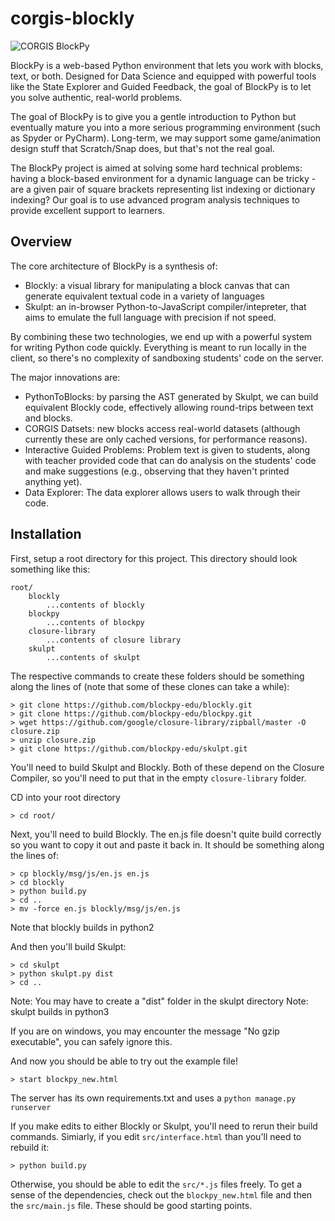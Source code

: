 corgis-blockly
==============

![CORGIS BlockPy](images/blockly-corgi-logo.png?raw=true "CORGIS BlockPy")

BlockPy is a web-based Python environment that lets you work with blocks, text, or both. Designed for Data Science and equipped with powerful tools like the State Explorer and Guided Feedback, the goal of BlockPy is to let you solve authentic, real-world problems.

The goal of BlockPy is to give you a gentle introduction to Python but eventually mature you into a more serious programming environment (such as Spyder or PyCharm). Long-term, we may support some game/animation design stuff that Scratch/Snap does, but that's not the real goal.

The BlockPy project is aimed at solving some hard technical problems: having a block-based environment for a dynamic language can be tricky - are a given pair of square brackets representing list indexing or dictionary indexing? Our goal is to use advanced program analysis techniques to provide excellent support to learners.

Overview
--------

The core architecture of BlockPy is a synthesis of:

* Blockly: a visual library for manipulating a block canvas that can generate equivalent textual code in a variety of languages
* Skulpt: an in-browser Python-to-JavaScript compiler/intepreter, that aims to emulate the full language with precision if not speed.

By combining these two technologies, we end up with a powerful system for writing Python code quickly. Everything is meant to run locally in the client, so there's no complexity of sandboxing students' code on the server.

The major innovations are:

* PythonToBlocks: by parsing the AST generated by Skulpt, we can build equivalent Blockly code, effectively allowing round-trips between text and blocks.
* CORGIS Datsets: new blocks access real-world datasets (although currently these are only cached versions, for performance reasons).
* Interactive Guided Problems: Problem text is given to students, along with teacher provided code that can do analysis on the students' code and make suggestions (e.g., observing that they haven't printed anything yet).
* Data Explorer: The data explorer allows users to walk through their code.

Installation
------------
First, setup a root directory for this project. This directory should look something like this:

    root/
        blockly
            ...contents of blockly
        blockpy
            ...contents of blockpy
        closure-library
            ...contents of closure library
        skulpt
            ...contents of skulpt

The respective commands to create these folders should be something along the lines of (note that some of these clones can take a while):

    > git clone https://github.com/blockpy-edu/blockly.git
    > git clone https://github.com/blockpy-edu/blockpy.git
    > wget https://github.com/google/closure-library/zipball/master -O closure.zip
    > unzip closure.zip
    > git clone https://github.com/blockpy-edu/skulpt.git

You'll need to build Skulpt and Blockly. Both of these depend on the Closure Compiler, so you'll need to put that in the empty `closure-library` folder.
    
CD into your root directory

    > cd root/

Next, you'll need to build Blockly. The en.js file doesn't quite build correctly so you want to copy it out and paste it back in. It should be something along the lines of:

    > cp blockly/msg/js/en.js en.js
    > cd blockly
    > python build.py
    > cd ..
    > mv -force en.js blockly/msg/js/en.js

Note that blockly builds in python2

And then you'll build Skulpt:

    > cd skulpt
    > python skulpt.py dist
    > cd ..

Note: You may have to create a "dist" folder in the skulpt directory
Note: skulpt builds in python3

If you are on windows, you may encounter the message "No gzip executable", you can safely ignore this.
    
And now you should be able to try out the example file!

    > start blockpy_new.html
    
The server has its own requirements.txt and uses a `python manage.py runserver`

If you make edits to either Blockly or Skulpt, you'll need to rerun their build commands. Simiarly, if you edit ``src/interface.html`` than you'll need to rebuild it:

    > python build.py
    
Otherwise, you should be able to edit the ``src/*.js`` files freely. To get a sense of the dependencies, check out the ``blockpy_new.html`` file and then the ``src/main.js`` file. These should be good starting points.
